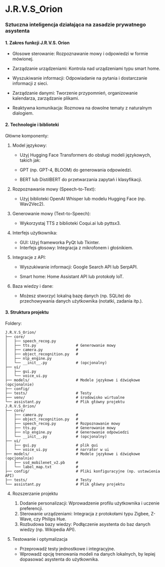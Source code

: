 # J.R.V.S_Orion

<h3>
Sztuczna inteligencja działająca na zasadzie prywatnego asystenta
</h3>
 
<h4>
1. Zakres funkcji J.R.V.S. Orion
</h4>
    
* Głosowe sterowanie: Rozpoznawanie mowy i odpowiedzi w formie mówionej.
    
* Zarządzanie urządzeniami: Kontrola nad urządzeniami typu smart home.
    
* Wyszukiwanie informacji: Odpowiadanie na pytania i dostarczanie informacji z sieci.
    
* Zarządzanie danymi: Tworzenie przypomnień, organizowanie kalendarza, zarządzanie plikami.
    
* Reaktywna komunikacja: Rozmowa na dowolne tematy z naturalnym dialogiem.

<h4>
2. Technologie i biblioteki
</h4>
Główne komponenty:
    
1. Model językowy:
    * Użyj Hugging Face Transformers do obsługi modeli językowych, takich jak:
        
    * GPT (np. GPT-4, BLOOM) do generowania odpowiedzi.
        
    * BERT lub DistilBERT do przetwarzania zapytań i klasyfikacji. 
2. Rozpoznawanie mowy (Speech-to-Text):
        
    * Użyj biblioteki OpenAI Whisper lub modelu Hugging Face (np. Wav2Vec2).
3. Generowanie mowy (Text-to-Speech):
           
    * Wykorzystaj TTS z biblioteki Coqui.ai lub pyttsx3. 
4. Interfejs użytkownika:
           
    * GUI: Użyj frameworka PyQt lub Tkinter.
    * Interfejs głosowy: Integracja z mikrofonem i głośnikiem.
5. Integracje z API:
           
    * Wyszukiwanie informacji: Google Search API lub SerpAPI.
              
    * Smart home: Home Assistant API lub protokoły IoT. 
6. Baza wiedzy i dane:
           
    * Możesz stworzyć lokalną bazę danych (np. SQLite) do przechowywania danych użytkownika (notatki, zadania itp.).

<h4>
3. Struktura projektu
</h4>
Foldery:

    J.R.V.S_Orion/
    ├── core/
    │   ├── speech_recog.py         
    │   ├── tts.py                  # Generowanie mowy
    │   ├── camera.py               # 
    │   ├── object_recognition.py   # 
    │   ├── nlp_engine.py           
    │   └── __init__.py             # (opcjonalny)
    ├── ui/                  
    │   ├── gui.py                  
    │   └── voice_ui.py             
    ├── models/                     # Modele językowe i dźwiękowe (opcjonalnie)
    ├── config/                     
    ├── tests/                      # Testy
    ├── venv/                       # środowisko wirtualne
    └── assistant.py                # Plik główny projektu
    J.R.V.S_Orion/
    ├── core/
    │   ├── camera.py               #
    │   ├── object_recognition.py   #
    │   ├── speech_recog.py         # Rozpoznawanie mowy
    │   ├── tts.py                  # Generowanie mowy
    │   ├── nlp_engine.py           # Generowanie odpowiedzi
    │   └── __init__.py             # (opcjonalny)
    ├── ui/
    │   ├── gui.py                  # plik gui   
    │   └── voice_ui.py             # narrator w ui
    ├── models/                     # Modele językowe i dźwiękowe (opcjonalnie)
    │   ├── ssd_mobilenet_v2.pb     #
    │   └── label_map.txt           #
    ├── config/                     # Pliki konfiguracyjne (np. ustawienia API)
    ├── tests/                      # Testy
    └── assistant.py                # Plik główny projektu


4. Rozszerzanie projektu
    1. Dodanie personalizacji: Wprowadzenie profilu użytkownika i uczenie preferencji.
    2. Sterowanie urządzeniami: Integracja z protokołami typu Zigbee, Z-Wave, czy Philips Hue.
    3. Rozbudowa bazy wiedzy: Podłączenie asystenta do baz danych wiedzy (np. Wikipedia API).

5. Testowanie i optymalizacja
    * Przeprowadź testy jednostkowe i integracyjne.
    * Wprowadź opcję trenowania modeli na danych lokalnych, by lepiej dopasować asystenta do użytkownika.


    